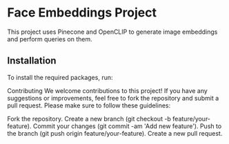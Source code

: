 # Face Embeddings Project

This project uses Pinecone and OpenCLIP to generate image embeddings and perform queries on them.

## Installation

To install the required packages, run:

Contributing
We welcome contributions to this project! If you have any suggestions or improvements, feel free to fork the repository and submit a pull request. Please make sure to follow these guidelines:

Fork the repository.
Create a new branch (git checkout -b feature/your-feature).
Commit your changes (git commit -am 'Add new feature').
Push to the branch (git push origin feature/your-feature).
Create a new pull request.
